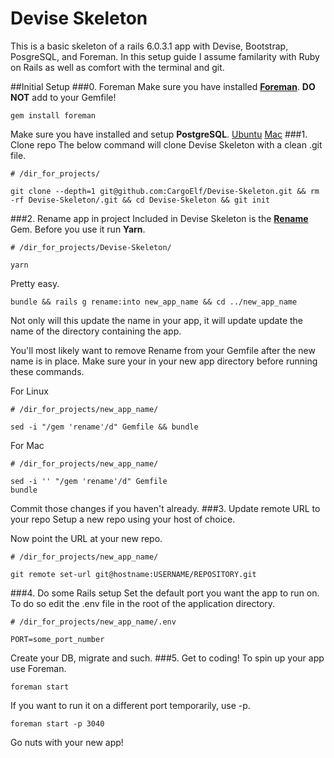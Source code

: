 # Devise Skeleton
This is a basic skeleton of a rails 6.0.3.1 app with Devise, Bootstrap, PosgreSQL, and Foreman. In this setup guide I assume familarity with Ruby on Rails as well as comfort with the terminal and git.

##Initial Setup
###0. Foreman
Make sure you have installed [**Foreman**](https://github.com/ddollar/foreman).
**DO NOT** add to your Gemfile!

```
gem install foreman
```
Make sure you have installed and setup **PostgreSQL**.
[Ubuntu](https://www.digitalocean.com/community/tutorials/how-to-use-postgresql-with-your-ruby-on-rails-application-on-ubuntu-18-04)
[Mac](https://www.digitalocean.com/community/tutorials/how-to-use-postgresql-with-your-ruby-on-rails-application-on-macos)
###1. Clone repo
The below command will clone Devise Skeleton with a clean .git file.
```
# /dir_for_projects/

git clone --depth=1 git@github.com:CargoElf/Devise-Skeleton.git && rm -rf Devise-Skeleton/.git && cd Devise-Skeleton && git init
```
###2. Rename app in project
Included in Devise Skeleton is the [**Rename**](https://github.com/morshedalam/rename) Gem. Before you use it run **Yarn**.
```
# /dir_for_projects/Devise-Skeleton/

yarn
```
Pretty easy.
```
bundle && rails g rename:into new_app_name && cd ../new_app_name
```
Not only will this update the name in your app, it will update update the name of the directory containing the app.

You'll most likely want to remove Rename from your Gemfile after the new name is in place. Make sure your in your new app directory before running these commands.

For Linux
```
# /dir_for_projects/new_app_name/

sed -i "/gem 'rename'/d" Gemfile && bundle
```
For Mac
```
# /dir_for_projects/new_app_name/

sed -i '' "/gem 'rename'/d" Gemfile
bundle
```
Commit those changes if you haven't already.
###3. Update remote URL to your repo
Setup a new repo using your host of choice.

Now point the URL at your new repo.
```
# /dir_for_projects/new_app_name/

git remote set-url git@hostname:USERNAME/REPOSITORY.git
```
###4. Do some Rails setup
Set the default port you want the app to run on. To do so edit the .env file in the root of the application directory.
```
# /dir_for_projects/new_app_name/.env

PORT=some_port_number
```

Create your DB, migrate and such.
###5. Get to coding!
To spin up your app use Foreman.
```
foreman start
```
If you want to run it on a different port temporarily, use -p.
```
foreman start -p 3040
```
Go nuts with your new app!
